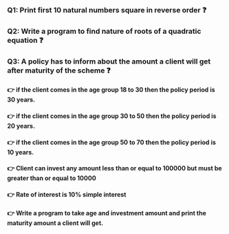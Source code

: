 ### Q1: Print first 10 natural numbers square in reverse order ❓

### Q2: Write a program to find nature of roots of a quadratic equation ❓

### Q3: A policy has to inform about the amount a client will get after maturity of the scheme ❓

#### 👉 if the client comes in the age group 18 to 30 then the policy period is 30 years.

#### 👉 if the client comes in the age group 30 to 50 then the policy period is 20 years.

#### 👉 if the client comes in the age group 50 to 70 then the policy period is 10 years.

#### 👉 Client can invest any amount less than or equal to 100000 but must be greater than or equal to 10000

#### 👉 Rate of interest is 10% simple interest

#### 👉 Write a program to take age and investment amount and print the maturity amount a client will get.
